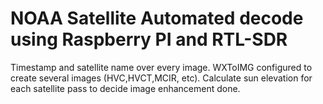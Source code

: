 # NOAA Satellite Automated decode using Raspberry PI and RTL-SDR

Timestamp and satellite name over every image.
WXToIMG configured to create several images (HVC,HVCT,MCIR, etc).
Calculate sun elevation for each satellite pass to decide image enhancement done.

